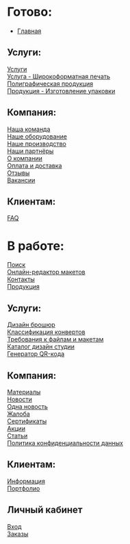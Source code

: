 # Готово:
+ [Главная](https://rex4r.github.io/pmg/2/index.html) <br>

## Услуги: <br>
[Услуги](https://rex4r.github.io/pmg/2/services.html) <br>
[Услуга - Широкоформатная печать](https://rex4r.github.io/pmg/2/service.html) <br>
[Полиграфическая продукция](https://rex4r.github.io/pmg/2/products.html) <br>
[Продукция - Изготовление упаковки](https://rex4r.github.io/pmg/2/product.html) <br>

## Компания: <br>
[Наша команда](https://rex4r.github.io/pmg/2/team.html) <br>
[Наше оборудование](https://rex4r.github.io/pmg/2/equipment.html) <br>
[Наше производство](https://rex4r.github.io/pmg/2/our-production.html) <br>
[Наши партнёры](https://rex4r.github.io/pmg/2/partners.html) <br>
[О компании](https://rex4r.github.io/pmg/2/about.html) <br>
[Оплата и доставка](https://rex4r.github.io/pmg/2/payment.html) <br>
[Отзывы](https://rex4r.github.io/pmg/2/review.html) <br>
[Вакансии](https://rex4r.github.io/pmg/2/vacancy.html) <br>

## Клиентам:
[FAQ](https://rex4r.github.io/pmg/2/faq.html) <br>

# В работе: <br>
[Поиск](https://rex4r.github.io/pmg/) <br>
[Онлайн-редактор макетов](https://rex4r.github.io/pmg/) <br>
[Контакты](https://rex4r.github.io/pmg/) <br>
[Продукция](https://rex4r.github.io/pmg/) <br>

## Услуги: <br>
[Дизайн брошюр](https://rex4r.github.io/pmg/) <br>
[Классификация конвертов](https://rex4r.github.io/pmg/) <br>
[Требования к файлам и макетам](https://rex4r.github.io/pmg/) <br>
[Каталог дизайн студии](https://rex4r.github.io/pmg/) <br>
[Генератор QR-кода](https://rex4r.github.io/pmg/) <br>

## Компания: <br>
[Материалы](https://rex4r.github.io/pmg/) <br>
[Новости](https://rex4r.github.io/pmg/) <br>
[Одна новость](https://rex4r.github.io/pmg/) <br>
[Жалоба](https://rex4r.github.io/pmg/) <br>
[Сертификаты](https://rex4r.github.io/pmg/) <br>
[Акции](https://rex4r.github.io/pmg/) <br>
[Статьи](https://rex4r.github.io/pmg/) <br>
[Политика конфиденциальности данных](https://rex4r.github.io/pmg/) <br>

## Клиентам:
[Информация](https://rex4r.github.io/pmg/) <br>
[Портфолио](https://rex4r.github.io/pmg/) <br>

## Личный кабинет
[Вход](https://rex4r.github.io/pmg/) <br>
[Заказы](https://rex4r.github.io/pmg/) <br>

